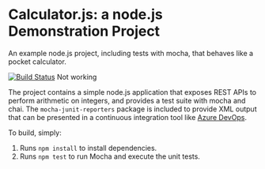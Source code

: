 Calculator.js: a node.js Demonstration Project
==============================================
An example node.js project, including tests with mocha, that behaves like
a pocket calculator.

[![Build Status](https://dev.azure.com/ThibaultPil/U2U/_apis/build/status/Tpilette.calculator?branchName=refs%2Fpull%2F1%2Fmerge)](https://dev.azure.com/ThibaultPil/U2U/_build/latest?definitionId=5&branchName=refs%2Fpull%2F1%2Fmerge)
Not working

The project contains a simple node.js application that exposes REST APIs
to perform arithmetic on integers, and provides a test suite with mocha
and chai.  The `mocha-junit-reporters` package is included to provide XML
output that can be presented in a continuous integration tool like
[Azure DevOps](https://azure.com/devops).

To build, simply:

1. Runs `npm install` to install dependencies.
2. Runs `npm test` to run Mocha and execute the unit tests.

